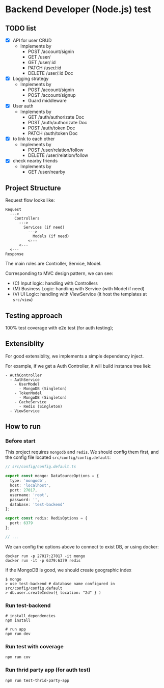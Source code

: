 # Backend Developer (Node.js) test

## TODO list

- [x] API for user CRUD
  - Implements by
    - POST    /account/signin
    - GET     /user/
    - GET     /user/:id
    - PATCH   /user/:id
    - DELETE  /user/:id	Doc
- [x] Logging strategy
  - Implements by
    - POST    /account/signin
    - POST    /account/signup
    - Guard middleware
- [x] User auth
  - Implements by
    - GET	/auth/authorizate	Doc
    - POST	/auth/authorizate	Doc
    - POST	/auth/token	Doc
    - PATCH	/auth/token	Doc
- [x] to link to each other
  - Implements by
    - POST     /user/relation/follow
    - DELETE   /user/relation/follow
- [X] check nearby friends
  - Implements by
    - GET     /user/nearby

## Project Structure

Request flow looks like:

```
Request
  --->
    Controllers
      --->
        Services (if need)
          --->
            Models (if need)
          <---
      <---
  <---
Response
```

The main roles are Controller, Service, Model.

Corresponding to MVC design pattern, we can see:

- (C) Input logic: handling with Controllers
- (M) Business Logic: handling with Service (with Model if need)
- (V) UI Logic: handling with ViewService (it host the templates at `src/view`)

## Testing approach

100% test coverage with e2e test (for auth testing);

## Extensiblity

For good extensiblity, we implements a simple dependency inject.

For example, if we get a Auth Controller, it will build instance tree liek:

```
- AuthController
  - AuthService
    - UserModel
      - MongoDB (Singleton)
    - TokenModel
      - MongoDB (Singleton)
    - CacheService
      - Redis (Singleton)
  - ViewService
```

## How to run

### Before start

This project requires `mongodb` and `redis`. We should config them first, and the
config file located `src/config/config.default`:

```typescript
// src/config/config.default.ts

export const mongo: DataSourceOptions = {
  type: 'mongodb',
  host: 'localhost',
  port: 27017,
  username: 'root',
  password: '',
  database: 'test-backend'
};

export const redis: RedisOptions = {
  port: 6379
};

// ...
```

We can config the options above to connect to exist DB, or using docker:

```
docker run -p 27017:27017 -it mongo
docker run -it -p 6379:6379 redis
```

If the MongoDB is good, we should create geographic index

```shell
$ mongo
> use test-backend # database name configured in src/config/config.default
> db.user.createIndex({ location: "2d" } )
```

### Run test-backend

```shell
# install dependencies
npm install

# run app
npm run dev
```

### Run test with coverage

```shell
npm run cov
```

### Run thrid party app (for auth test)

```shell
npm run test-thrid-party-app
```
